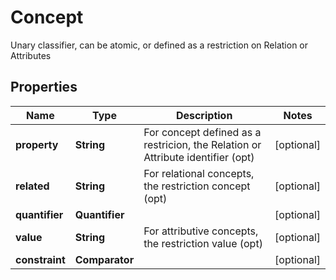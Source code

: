 

# Concept

Unary classifier, can be atomic, or defined as a restriction on Relation or Attributes
## Properties

Name | Type | Description | Notes
------------ | ------------- | ------------- | -------------
**property** | **String** | For concept defined as a restricion, the Relation or Attribute identifier (opt) |  [optional]
**related** | **String** | For relational concepts, the restriction concept (opt) |  [optional]
**quantifier** | **Quantifier** |  |  [optional]
**value** | **String** | For attributive concepts, the restriction value (opt) |  [optional]
**constraint** | **Comparator** |  |  [optional]



